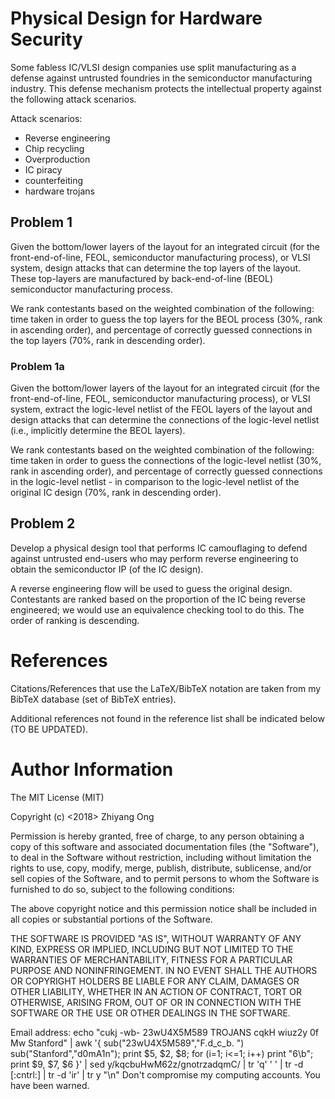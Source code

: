 #	Physical Design for Hardware Security



Some fabless IC/VLSI design companies use split manufacturing as a defense
	against untrusted foundries in the semiconductor manufacturing industry.
	This defense mechanism protects the intellectual property against the
		following attack scenarios.

Attack scenarios:
+ Reverse engineering
+ Chip recycling
+ Overproduction
+ IC piracy
+ counterfeiting
+ hardware trojans


##	Problem 1

Given the bottom/lower layers of the layout for an integrated circuit (for
	the front-end-of-line, FEOL, semiconductor manufacturing process), or
	VLSI system, design attacks that can determine the top layers of the layout.
	These top-layers are manufactured by back-end-of-line (BEOL) semiconductor
		manufacturing process.

We rank contestants based on the weighted combination of the following: time
	taken in order to guess the top layers for the BEOL process (30%, rank in
	ascending order), and percentage of correctly guessed connections in the
	top layers (70%, rank in descending order).


###	Problem 1a

Given the bottom/lower layers of the layout for an integrated circuit (for
	the front-end-of-line, FEOL, semiconductor manufacturing process), or
	VLSI system, extract the logic-level netlist of the FEOL layers of the
	layout and design attacks that can determine the connections of the
	logic-level netlist (i.e., implicitly determine the BEOL layers).

We rank contestants based on the weighted combination of the following: time
	taken in order to guess the connections of the logic-level netlist (30%,
	rank in ascending order), and percentage of correctly guessed connections
	in the logic-level netlist - in comparison to the logic-level netlist of
	the original IC design (70%, rank in descending order).



##	Problem 2

Develop a physical design tool that performs IC camouflaging to defend against
	untrusted end-users who may perform reverse engineering to obtain the
	semiconductor IP (of the IC design).

A reverse engineering flow will be used to guess the original design.
	Contestants are ranked based on the proportion of the IC being reverse
		engineered;
		we would use an equivalence checking tool to do this.
	The order of ranking is descending.






#	References

Citations/References that use the LaTeX/BibTeX notation are taken from my BibTeX database (set of BibTeX entries).

Additional references not found in the reference list shall be indicated below (TO BE UPDATED).



#	Author Information


The MIT License (MIT)

Copyright (c) <2018> Zhiyang Ong

Permission is hereby granted, free of charge, to any person obtaining a copy of this software and associated documentation files (the "Software"), to deal in the Software without restriction, including without limitation the rights to use, copy, modify, merge, publish, distribute, sublicense, and/or sell copies of the Software, and to permit persons to whom the Software is furnished to do so, subject to the following conditions:

The above copyright notice and this permission notice shall be included in all copies or substantial portions of the Software.

THE SOFTWARE IS PROVIDED "AS IS", WITHOUT WARRANTY OF ANY KIND, EXPRESS OR IMPLIED, INCLUDING BUT NOT LIMITED TO THE WARRANTIES OF MERCHANTABILITY, FITNESS FOR A PARTICULAR PURPOSE AND NONINFRINGEMENT. IN NO EVENT SHALL THE AUTHORS OR COPYRIGHT HOLDERS BE LIABLE FOR ANY CLAIM, DAMAGES OR OTHER LIABILITY, WHETHER IN AN ACTION OF CONTRACT, TORT OR OTHERWISE, ARISING FROM, OUT OF OR IN CONNECTION WITH THE SOFTWARE OR THE USE OR OTHER DEALINGS IN THE SOFTWARE.

Email address: echo "cukj -wb- 23wU4X5M589 TROJANS cqkH wiuz2y 0f Mw Stanford" | awk '{ sub("23wU4X5M589","F.d_c_b. ") sub("Stanford","d0mA1n"); print $5, $2, $8; for (i=1; i<=1; i++) print "6\b"; print $9, $7, $6 }' | sed y/kqcbuHwM62z/gnotrzadqmC/ | tr 'q' ' ' | tr -d [:cntrl:] | tr -d 'ir' | tr y "\n"		Don't compromise my computing accounts. You have been warned.
